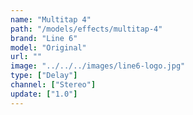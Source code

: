```yaml
---
name: "Multitap 4"
path: "/models/effects/multitap-4"
brand: "Line 6"
model: "Original"
url: ""
image: "../../../images/line6-logo.jpg"
type: ["Delay"]
channel: ["Stereo"]
update: ["1.0"]
---
```

